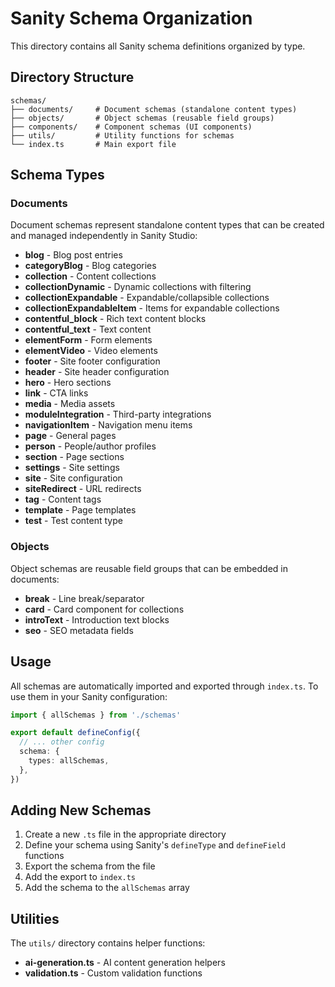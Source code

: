 # Sanity Schema Organization

This directory contains all Sanity schema definitions organized by type.

## Directory Structure

```
schemas/
├── documents/     # Document schemas (standalone content types)
├── objects/       # Object schemas (reusable field groups)  
├── components/    # Component schemas (UI components)
├── utils/         # Utility functions for schemas
└── index.ts       # Main export file
```

## Schema Types

### Documents
Document schemas represent standalone content types that can be created and managed independently in Sanity Studio:

- **blog** - Blog post entries
- **categoryBlog** - Blog categories
- **collection** - Content collections
- **collectionDynamic** - Dynamic collections with filtering
- **collectionExpandable** - Expandable/collapsible collections
- **collectionExpandableItem** - Items for expandable collections
- **contentful_block** - Rich text content blocks
- **contentful_text** - Text content
- **elementForm** - Form elements
- **elementVideo** - Video elements
- **footer** - Site footer configuration
- **header** - Site header configuration
- **hero** - Hero sections
- **link** - CTA links
- **media** - Media assets
- **moduleIntegration** - Third-party integrations
- **navigationItem** - Navigation menu items
- **page** - General pages
- **person** - People/author profiles
- **section** - Page sections
- **settings** - Site settings
- **site** - Site configuration
- **siteRedirect** - URL redirects
- **tag** - Content tags
- **template** - Page templates
- **test** - Test content type

### Objects
Object schemas are reusable field groups that can be embedded in documents:

- **break** - Line break/separator
- **card** - Card component for collections
- **introText** - Introduction text blocks
- **seo** - SEO metadata fields

## Usage

All schemas are automatically imported and exported through `index.ts`. To use them in your Sanity configuration:

```typescript
import { allSchemas } from './schemas'

export default defineConfig({
  // ... other config
  schema: {
    types: allSchemas,
  },
})
```

## Adding New Schemas

1. Create a new `.ts` file in the appropriate directory
2. Define your schema using Sanity's `defineType` and `defineField` functions
3. Export the schema from the file
4. Add the export to `index.ts`
5. Add the schema to the `allSchemas` array

## Utilities

The `utils/` directory contains helper functions:

- **ai-generation.ts** - AI content generation helpers
- **validation.ts** - Custom validation functions